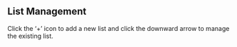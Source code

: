 ## List Management
Click the ‘+’ icon to add a new list and click the downward arrow to manage the existing list.

